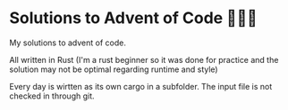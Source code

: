 # Solutions to Advent of Code 🎄🎄🎄

My solutions to advent of code.

All written in Rust (I'm a rust beginner so it was done for practice and the solution may not be optimal regarding runtime and style)

Every day is wirtten as its own cargo in a subfolder. The input file is not checked in through git.